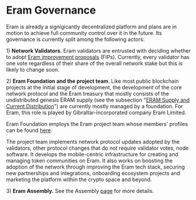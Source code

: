# Eram Governance

Eram is already a signigicantly decentralized platform and plans are in motion to achieve full community control over it in the future. Its governance is currently split among the following actors:

1\) **Network Validators.** Eram validators are entrusted with deciding whether to adopt [Eram improvement proposals](https://docs.eramscan.com/general/fips) \(FIPs\).  Currently, every validator has one vote regardless of their share of the overall network stake but this is likely to change soon.

2\) **Eram Foundation and the project team**. Like most public blockchain projects at the initial stage of development, the development of the core network protocol and the Eram treasury that mostly consists of the undistributed genesis ERAM supply \(see the subsection "[ERAM Supply and Current Distribution](https://docs.eramscan.com/general/fuse-token/fuse-supply-and-current-distribution)"\) are currently mostly managed by a foundation. For Eram, this role is played by Gibraltar-incorporated company Eram Limited.

Eram Foundation employs the Eram project team whose members' profiles can be found [here](https://eramscan.com/about).

The project team implements network protocol updates adopted by the validators, other protocol changes that do not require validator votes, node software. It develops the mobile-centric infrastructure for creating and managing token communities on Eram. It also works on boosting the adoption of the network through improving the Eram tech stack, securing new partnerships and integrations, onboarding ecosystem projects and marketing the platform within the crypto space and beyond.  

3\) **Eram Assembly.** See the Assembly [page](fuse-assembly.md) for more details.   

